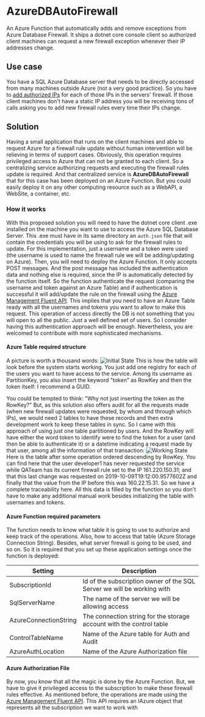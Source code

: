 # AzureDBAutoFirewall
An Azure Function that automatically adds and remove exceptions from Azure Database Firewall. It ships a dotnet core console client so authorized client machines can request a new firewall exception whenever their IP addresses change.
## Use case
You have a SQL Azure Database server that needs to be directly accessed from many machines outside Azure (not a very good practice). So you have to [add authorized IPs](https://docs.microsoft.com/en-us/azure/sql-database/sql-database-server-level-firewall-rule) for each of those IPs in the servers' firewall. If those client machines don't have a static IP address you will be receiving tons of calls asking you to add new firewall rules every time their IPs change.
## Solution 
Having a small application that runs on the client machines and able to request Azure for a firewall rule update without human intervention will be relieving in terms of support cases. Obviously, this operation requires privileged access to Azure that can not be granted to each client. So a centralizing service authorizing requests and executing the firewall rules update is required. And that centralized service is **AzureDBAutoFirewall** that for this case has been deployed on an Azure Function. But you could easily deploy it on any other computing resource such as a WebAPI, a WebSite, a container, etc. 
### How it works
With this proposed solution you will need to have the dotnet core client .exe installed on the machine you want to use to access the Azure SQL Database Server. This .exe must have in its same directory an `auth.json` file that will contain the credentials you will be using to ask for the firewall rules to update. For this implementation, just a username and a token were used (the username is used to name the firewall rule we will be adding/updating on Azure). 
Then, you will need to deploy the Azure Function. It only accepts POST messages. And the post message has included the authentication data and nothing else is required, since the IP is automatically detected by the function itself. So the function authenticate the request (comparing the username and token against an Azure Table) and if authentication is successful it will add/update the rule on the firewall using the [Azure Management Fluent API](https://docs.microsoft.com/en-us/dotnet/azure/dotnet-sdk-azure-concepts?view=azure-dotnet).
This implies that you need to have an Azure Table ready with all the usernames and tokens you want to allow to make this request. This operation of access directly the DB is not something that you will open to all the public. Just a well defined set of users. So I consider having this authentication approach will be enough. Nevertheless, you are welcomed to contribute with more sophisticated mechanisms.
#### Azure Table required structure
A picture is worth a thousand words:
![Initial State](https://lh3.googleusercontent.com/mcmNXDALE6sbgwMKRtBzSdTaHGcRJchZYRcmvAeq3QODZJoFlR5Dnb_jn_wsbpMUkLgR0U7Zpm4 "Initial State")
This is how the table will look before the system starts working. You just add one registry for each of the users you want to have access to the service. Among its username as PartitionKey, you also insert the keyword "token" as RowKey and then the token itself: I recommend a GUID.

You could be tempted to think: "Why not just inserting the token as the RowKey?" But, as this solution also offers audit for all the requests made (when new firewall updates were requested, by whom and through which IPs), we would need 2 tables to have these records and then extra development work to keep these tables in sync. So I came with this approach of using just one table partitioned by users. And the RowKey will have either the word token to identify were to find the token for a user (and then be able to authenticate it) or a datetime indicating a request made by that user, among all the information of that transaction:
![Working State](https://lh3.googleusercontent.com/lQM3sLpvGLh18Brf6SXZZYO6StewjNGhM-rqkxvK5LX5MCseaYf6kxTNAfC62iZIWm1sK5OHbSA "Working State")
Here is the table after some operation ordered descending by RowKey. You can find here that the user developer1 has never requested the service while QATeam has its current firewall rule set to the IP 161.220.150.31; and that this last change was requested on 2019-10-09T19:12:00.9577602Z and finally that the value from the IP before this was 160.22.15.31. So we have a complete traceability here. All this data is filled by the function so you don't have to make any additional manual work besides initializing the table with usernames and tokens.
#### Azure Function required parameters
The function needs to know what table it is going to use to authorize and keep track of the operations. Also, how to access that table (Azure Storage Connection String). Besides, what server firewall is going to be used, and so on. So it is required that you set up these application settings once the function is deployed:

| Setting |Description  |
|--|--|
|SubscriptionId|Id of the subscription owner of the SQL Server we will be working with
|SqlServerName|The name of the server we will be allowing access
|AzureConnectionString|The connection string for the storage account with the control table
|ControlTableName|Name of the Azure table for Auth and Audit
|AzureAuthLocation|Name of the Azure Authorization file

#### Azure Authorization File
By now, you know that all the magic is done by the Azure Function. But, we have to give it privileged access to the subscription to make these firewall rules effective. As mentioned before, the operations are made using the [Azure Management Fluent API](https://docs.microsoft.com/en-us/dotnet/azure/dotnet-sdk-azure-concepts?view=azure-dotnet). This API requires an IAzure object that represents all the subscription we want to work with 
<!--stackedit_data:
eyJoaXN0b3J5IjpbLTE2NzQwODYyNTksMTIxNDg4OTYyMCwtOT
k5NTgzMDAxLDEwMDYyMjQyNTAsLTc1MjU1NDU0NV19
-->